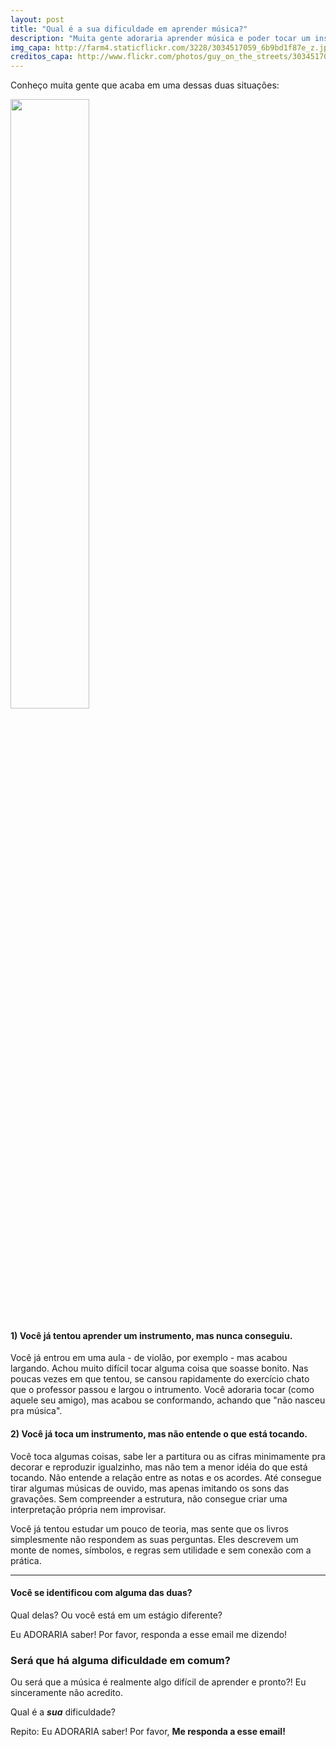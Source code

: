 ```yaml
---
layout: post
title: "Qual é a sua dificuldade em aprender música?"
description: "Muita gente adoraria aprender música e poder tocar um instrumento. Boa parte até já iniciou algum processo de aprendizado, mas acabou desistindo. Porque aprender música parece tão difícil?"
img_capa: http://farm4.staticflickr.com/3228/3034517059_6b9bd1f87e_z.jpg
creditos_capa: http://www.flickr.com/photos/guy_on_the_streets/3034517059/
---
```


Conheço muita gente que acaba em uma dessas duas situações:

<a href="{{page.creditos_capa}}" target="_blank">
  <img src="{{page.img_capa}}" style='width:50%' class="deslocado" />
</a>

#### 1) Você já tentou aprender um instrumento, mas nunca conseguiu.

  Você já entrou em uma aula - de violão, por exemplo - mas acabou largando. Achou muito difícil tocar alguma coisa que soasse bonito. Nas poucas vezes em que tentou, se cansou rapidamente do exercício chato que o professor passou e largou o intrumento. Você adoraria tocar (como aquele seu amigo), mas acabou se conformando, achando que "não nasceu pra música".

#### 2) Você já toca um instrumento, mas não entende o que está tocando.

  Você toca algumas coisas, sabe ler a partitura ou as cifras minimamente pra decorar e reproduzir igualzinho, mas não tem a menor idéia do que está tocando. Não entende a relação entre as notas e os acordes. Até consegue tirar algumas músicas de ouvido, mas apenas imitando os sons das gravações. Sem compreender a estrutura, não consegue criar uma interpretação própria nem improvisar.
  
  Você já tentou estudar um pouco de teoria, mas sente que os livros simplesmente não respondem as suas perguntas. Eles descrevem um monte de nomes, símbolos, e regras sem utilidade e sem conexão com a prática.
  
***

#### Você se identificou com alguma das duas? 
  
  Qual delas? Ou você está em um estágio diferente? 
  
  Eu ADORARIA saber! Por favor, responda a esse email me dizendo!
  
### Será que há alguma dificuldade em comum? 
  
  Ou será que a música é realmente algo difícil de aprender e pronto?! Eu sinceramente não acredito.
  
  Qual é a _**sua**_ dificuldade? 
  
  Repito: Eu ADORARIA saber! Por favor, **Me responda a esse email!**
  
  

